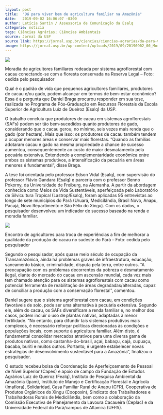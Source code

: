 ```yaml
---
layout: post
title:  "Dá para viver bem de agricultura familiar na Amazônia"
date:   2019-09-02 16:06:07 -0300
author: Letícia Santin / Assessoria de Comunicação da Esalq
categorie: noticia
tags: Ciências Agrárias; Ciências Ambientais
source: Jornal da USP
source link: https://jornal.usp.br/ciencias/ciencias-agrarias/da-para-viver-bem-de-agricultura-familiar-na-amazonia/
image: https://jornal.usp.br/wp-content/uploads/2019/09/20190902_00_Moradiaamazonia.jpg
---
```

![](https://jornal.usp.br/wp-content/uploads/2019/09/20190902_00_Moradiaamazonia.jpg)

Moradia de agricultores familiares rodeada por sistema agroflorestal com cacau conectando-se com a floresta conservada na Reserva Legal – Foto: cedida pelo pesquisador

Qual é o padrão de vida que pequenos agricultores familiares, produtores de cacau e/ou gado, podem alcançar em termos de bem-estar econômico? Essa é a pergunta que Daniel Braga procurou responder em sua tese, realizada no Programa de Pós-Graduação em Recursos Florestais da Escola Superior de Agricultura Luiz de Queiroz (Esalq) da USP.

O trabalho concluiu que produtores de cacau em sistemas agroflorestais (SAFs) podem ser tão bem-sucedidos quanto produtores de gado, considerando que o cacau gerou, no mínimo, seis vezes mais renda que o gado (por hectare). Mais que isso: os produtores de cacau também tendem a ocupar menores áreas e conservar mais florestas. “Quando as famílias adotaram cacau e gado na mesma propriedade a chance de sucesso aumentou, consequentemente ao custo de maior desmatamento pela pecuária extensiva. Entendendo a complementaridade econômica entre ambos os sistemas produtivos, a intensificação da pecuária em áreas menores é fundamental”, disse Braga.

A tese foi orientada pelo professor Edson Vidal (Esalq), com supervisão do professor Flávio Gandara (Esalq) e parceria com o professor Benno Pokorny, da Universidade de Freiburg, na Alemanha. A partir da abordagem conhecida como Meios de Vida Sustentáveis, aperfeiçoada pelo Laboratório de Silvicultura Tropical (Lastrop/Esalq), foram aplicadas 95 entrevistas ao longo de sete municípios do Pará (Uruará, Medicilândia, Brasil Novo, Anapu, Pacajá, Novo Repartimento e São Félix do Xingu). Com os dados, o pesquisador desenvolveu um indicador de sucesso baseado na renda e moradia familiar.

![](https://jornal.usp.br/wp-content/uploads/2019/09/20190902_01_agricultorescacauamazonia-768x403.jpg)

Encontro de agricultores para troca de experiências a fim de melhorar a qualidade da produção de cacau no sudeste do Pará – Foto: cedida pelo pesquisador

Segundo o pesquisador, após quase meio século de ocupação da Transamazônica, ainda há problemas graves de infraestrutura, educação, saneamento básico, criminalidade, disputa pela terra, entre outros. “A preocupação com os problemas decorrentes da pobreza e desmatamento ilegal, diante do mercado do cacau em ascensão mundial, cada vez mais tem chamado atenção para os sistemas agroflorestais com cacau como potencial ferramenta de reabilitação de áreas degradadas/alteradas, capaz de conciliar a produção com a conservação florestal”, comentou.

Daniel sugere que o sistema agroflorestal com cacau, em condições favoráveis de solo, pode ser uma alternativa à pecuária extensiva. Segundo ele, além do cacau, os SAFs diversificam a renda familiar e, no melhor dos casos, podem incluir o uso de plantas nativas, adaptadas à menor fertilidade. “No entanto, para difundir tais sistemas produtivos mais complexos, é necessário reforçar políticas direcionadas às condições e populações locais, com suporte à agricultura familiar. Além disto, é fundamental consolidar mercados atrativos para uma diversa gama de produtos nativos, como castanha-do-brasil, açaí, babaçu, cajá, cupuaçu, bacaba, buriti e muitos outros. Portanto, é urgente estabelecer novas estratégias de desenvolvimento sustentável para a Amazônia”, finalizou o pesquisador.

O estudo recebeu bolsa da Coordenação de Aperfeiçoamento de Pessoal de Nível Superior (Capes) e apoio de campo da Fundação de Estudos Agrários Luiz de Queiroz (Fealq), Instituto de Pesquisa Ambiental da Amazônia (Ipam), Instituto de Manejo e Certificação Florestal e Agrícola (Imaflora), Solidaridad, Casa Familiar Rural de Anapu (CFR), Cooperativa de Produtos Orgânicos do Xingu (Coopoxin), Sindicato dos Trabalhadores e Trabalhadoras Rurais de Medicilândia, bem como a colaboração da Comissão Executiva de Planejamento da Lavoura Cacaueira (Ceplac) e da Universidade Federal do Pará/campus de Altamira (UFPA).
